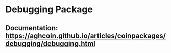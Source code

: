 # Debugging Package
## Documentation: https://aghcoin.github.io/articles/coinpackages/debugging/debugging.html
